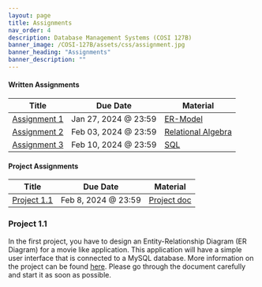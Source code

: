```yaml
---
layout: page
title: Assignments
nav_order: 4
description: Database Management Systems (COSI 127B)
banner_image: /COSI-127B/assets/css/assignment.jpg
banner_heading: "Assignments"
banner_description: ""
---
```


<div class="assignments">
    <div class="written">
        <h4><strong>Written Assignments</strong></h4>
        <table>
        <thead>
            <tr>
            <th>Title</th>
            <th>Due Date</th>
            <th>Material</th>
            </tr>
        </thead>
        <tbody>
            <tr>
            <td><a href="https://www.gradescope.com/courses/655731" target="_blank">Assignment 1</a></td>
            <td>Jan 27, 2024 @ 23:59</td>
            <td><a href="https://piazza.com/class_profile/get_resource/lqgumfk5p7c3yl/lrjzy4hzhur20h" target="_blank">ER-Model</a></td>
            </tr>
            <tr>
            <td><a href="https://www.gradescope.com/courses/655731" target="_blank">Assignment 2</a></td>
            <td>Feb 03, 2024 @ 23:59</td>
            <td><a href="https://piazza.com/class_profile/get_resource/lqgumfk5p7c3yl/lru2pfqy96f6u7" target="_blank">Relational Algebra</a></td>
            </tr>
            <tr>
            <td><a href="https://www.gradescope.com/courses/655731" target="_blank">Assignment 3</a></td>
            <td>Feb 10, 2024 @ 23:59</td>
            <td><a href="https://piazza.com/class_profile/get_resource/lqgumfk5p7c3yl/ls3z6yajwkn6en" target="_blank">SQL</a></td>
            </tr>
        </tbody>
        </table>
    </div>
    <div class="programming">
        <h4><strong>Project Assignments</strong></h4>
        <table>
        <thead>
            <tr>
            <th>Title</th>
            <th>Due Date</th>
            <th>Material</th>
            </tr>
        </thead>
        <tbody>
            <tr>
            <td><a href="https://www.gradescope.com/courses/655731" target="_blank">Project 1.1</a></td>
            <td>Feb 8, 2024 @ 23:59</td>
            <td><a href="https://piazza.com/class_profile/get_resource/lqgumfk5p7c3yl/lrhbcp33naz1tr" target="_blank">Project doc</a></td>
            </tr>
        </tbody>
        </table>
        <h3><strong>Project 1.1</strong></h3>
        <p>In the first project, you have to design an Entity-Relationship Diagram (ER Diagram) for a movie like application. This application will have a simple user interface that is connected to a MySQL database. More information on the project can be found <a href="https://piazza.com/class_profile/get_resource/lqgumfk5p7c3yl/lrhbcp33naz1tr" target="_blank">here</a>. Please go through the document carefully and start it as soon as possible.</p>
    </div>
</div>
